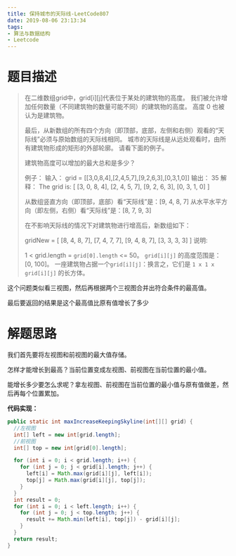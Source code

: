 ```yaml
---
title: 保持城市的天际线-LeetCode807
date: 2019-08-06 23:13:34
tags: 
- 算法与数据结构
- Leetcode
---
```


# 题目描述

> 在二维数组grid中，grid[i][j]代表位于某处的建筑物的高度。 我们被允许增加任何数量（不同建筑物的数量可能不同）的建筑物的高度。 高度 0 也被认为是建筑物。
>
> 最后，从新数组的所有四个方向（即顶部，底部，左侧和右侧）观看的“天际线”必须与原始数组的天际线相同。 城市的天际线是从远处观看时，由所有建筑物形成的矩形的外部轮廓。 请看下面的例子。
>
> 建筑物高度可以增加的最大总和是多少？
>
> 例子：
> 输入： grid = \[\[3,0,8,4],\[2,4,5,7],\[9,2,6,3],\[0,3,1,0]]
> 输出： 35
> 解释： 
> The grid is:
> \[ \[3, 0, 8, 4], 
>   \[2, 4, 5, 7],
>   \[9, 2, 6, 3],
>   \[0, 3, 1, 0] ]
>
> 从数组竖直方向（即顶部，底部）看“天际线”是：\[9, 4, 8, 7]
> 从水平水平方向（即左侧，右侧）看“天际线”是：\[8, 7, 9, 3]
>
> 在不影响天际线的情况下对建筑物进行增高后，新数组如下：
>
> gridNew = \[ \[8, 4, 8, 7],
>             \[7, 4, 7, 7],
>             \[9, 4, 8, 7],
>             \[3, 3, 3, 3] ]
> 说明:
>
> 1 < grid.length = `grid[0].length` <= 50。
>  `grid[i][j]` 的高度范围是： \[0, 100]。
> 一座建筑物占据一个`grid[i][j]`：换言之，它们是 `1 x 1 x grid[i][j]` 的长方体。

这个问题类似看三视图，然后再根据两个三视图合并出符合条件的最高值。

最后要返回的结果是这个最高值比原有值增长了多少

<!--more-->

# 解题思路

我们首先要将左视图和前视图的最大值存储。

怎样才能增长到最高？当前位置变成左视图、前视图在当前位置的最小值。

能增长多少要怎么求呢？拿左视图、前视图在当前位置的最小值与原有值做差，然后再每个位置累加。

**代码实现：**

```java
public static int maxIncreaseKeepingSkyline(int[][] grid) {
  //左视图
  int[] left = new int[grid.length];
  //前视图
  int[] top = new int[grid[0].length];

  for (int i = 0; i < grid.length; i++) {
    for (int j = 0; j < grid[i].length; j++) {
      left[i] = Math.max(grid[i][j], left[i]);
      top[j] = Math.max(grid[i][j], top[j]);
    }
  }
  int result = 0;
  for (int i = 0; i < left.length; i++) {
    for (int j = 0; j < top.length; j++) {
      result += Math.min(left[i], top[j]) - grid[i][j];
    }
  }
  return result;
}
```

